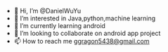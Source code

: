 - 👋 Hi, I’m @DanielWuYu
- 👀 I’m interested in Java,python,machine learning
- 🌱 I’m currently learning android
- 💞️ I’m looking to collaborate on android app project
- 📫 How to reach me ggragon5438@gmail.com

<!---
DanielWuYu/DanielWuYu is a ✨ special ✨ repository because its `README.md` (this file) appears on your GitHub profile.
You can click the Preview link to take a look at your changes.
--->
